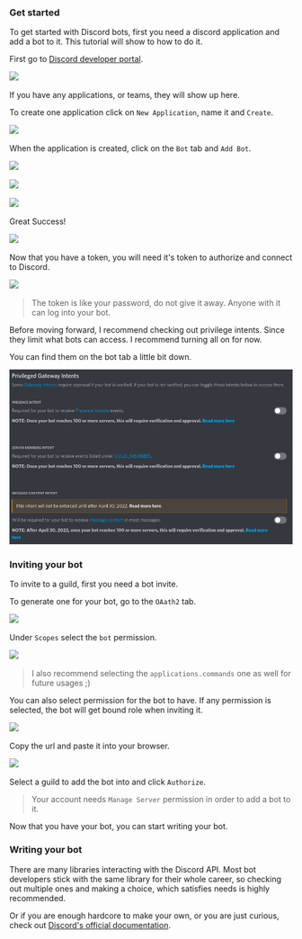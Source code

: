 ### Get started

To get started with Discord bots, first you need a discord application and add a bot to it. This tutorial will show to
how to do it.

First go to [Discord developer portal](https://discord.com/developers/applications).

![](assets/getting_started_0000.png)

If you have any applications, or teams, they will show up here.

To create one application click on `New Application`, name it and `Create`.

![](assets/getting_started_0001.png)

When the application is created, click on the `Bot` tab and `Add Bot`.

![](assets/getting_started_0002.png)

![](assets/getting_started_0003.png)

![](assets/getting_started_0004.png)

Great Success!

![](assets/getting_started_0005.png)

Now that you have a token, you will need it's token to authorize and connect to Discord.

![](assets/getting_started_0006.png)

> The token is like your password, do not give it away. Anyone with it can log into your bot.

Before moving forward, I recommend checking out privilege intents. Since they limit what bots can access. I recommend
turning all on for now.

You can find them on the bot tab a little bit down.

![](assets/getting_started_0007.png)

### Inviting your bot

To invite to a guild, first you need a bot invite.

To generate one for your bot, go to the `OAath2` tab.

![](assets/getting_started_0008.png)

Under `Scopes` select the `bot` permission.

![](assets/getting_started_0009.png)

> I also recommend selecting the `applications.commands` one as well for future usages ;)

You can also select permission for the bot to have. If any permission is selected, the bot will get bound role when
inviting it.

![](assets/getting_started_0010.png)

Copy the url and paste it into your browser.

![](assets/getting_started_0011.png)

Select a guild to add the bot into and click `Authorize`.

> Your account needs `Manage Server` permission in order to add a bot to it.

Now that you have your bot, you can start writing your bot.

### Writing your bot

There are many libraries interacting with the Discord API. Most bot developers stick with the same library for their
whole career, so checking out multiple ones and making a choice, which satisfies needs is highly recommended.

Or if you are enough hardcore to make your own, or you are just curious, check out
[Discord's official documentation](https://discord.com/developers/docs/intro).
